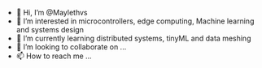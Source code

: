 - 👋 Hi, I’m @Maylethvs
- 👀 I’m interested in microcontrollers, edge computing, Machine learning and systems design
- 🌱 I’m currently learning distributed systems, tinyML and data meshing 
- 💞️ I’m looking to collaborate on ...
- 📫 How to reach me ...

<!---
Maylethvs/Maylethvs is a ✨ special ✨ repository because its `README.md` (this file) appears on your GitHub profile.
You can click the Preview link to take a look at your changes.
--->
